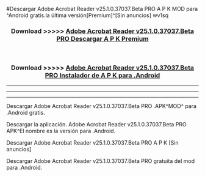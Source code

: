 #Descargar Adobe Acrobat Reader v25.1.0.37037.Beta PRO A P K MOD para ^Android gratis.la última versión[Premium]^[Sin anuncios] wv1sq



<div align="center">
<h3>Download >>>>> <a href="https://es-web.web.app/?es= ${title}">Adobe Acrobat Reader v25.1.0.37037.Beta PRO Descargar A P K Premium</a></h3><br>

<h3>Download >>>>> <a href="https://es-web.web.app/?es= ${title}">Adobe Acrobat Reader v25.1.0.37037.Beta PRO Instalador de A P K para .Android</a></h3>
</div>


----------------------------------------------------------

----------------------------------------------------------

----------------------------------------------------------

Descargar Adobe Acrobat Reader v25.1.0.37037.Beta PRO .APK^MOD^ para .Android gratis.

Descargar la aplicación. Adobe Acrobat Reader v25.1.0.37037.Beta PRO APK^El nombre es la versión para .Android.

Descargar Adobe Acrobat Reader v25.1.0.37037.Beta PRO A P K [Sin anuncios]

Descargar Adobe Acrobat Reader v25.1.0.37037.Beta PRO gratuita del mod para .Android.